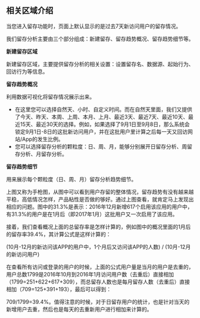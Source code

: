 ## 相关区域介绍

当您进入留存功能时，页面上默认显示的是过去7天新访问用户的留存情况。

我们留存分析主要由三个部分组成：新建留存、留存趋势概况、留存趋势细节等。

**新建留存区域**

新建留存区域，主要提供留存分析的相关设置：设置留存名、数据源、起始行为、回访行为等信息。

**留存趋势概况**

利用数据可视化将留存情况展示出来。

*   在这里您可以选择自然天、小时、自定义时间。而在自然天里面，我们又提供了今天、昨天、本周、上周、本月、上月、最近3天、最近7天、最近10天、最近15天、最近30天的选择。例如，如果选择了9月1日至9月8日，那么系统会锁定9月1日-8日的这批新访问用户，并在这批用户里计算之后每一天又回访网站/App的发生比例。
*   您可以选择留存分析的颗粒度：日、周、月，能够分别展开日留存分析、周留存分析、月留存分析。

**留存趋势细节**

用来展示每个颗粒度（日、周、月）留存分析趋势细节。

上图又称为手枪图，从图中可以看到用户存留的整体情况，留存趋势有没有越来越平稳，高低情况怎样，产品粘性是否做的够好。通过上图查看，就肯定马上发现出相应的问题。图中的31.3%是表示：2016年12月新增617个启用该应用的用户中，有31.3%的用户是在1月后（即2017年1月）这批用户又一次启用了该应用。

接着，我们查看概况上面的总留存率是怎样计算的，例如图中的概况里面的1月后的留存率39.4%，其计算公式是这样计算的：

(10月-12月的新访问该APP的用户中，1个月后又访问该APP的人数) / (10月-12月的新访问用户)

在查看所有访问或登录的用户的时候，上面的公式用户量是当月的用户是去重的，用户总数1799是2016年10月到2016年1月访问用户数（去重后）直接相加（1799=251+622+617+309），而总留存人数也是每月留存人数（去重后）直接相加（709=125+391+193），最后可以得到：

709/1799=39.4%。值得注意的时候，对于日留存用户的统计，也是针对当天的新增用户去重，然后也是每天的去重新用户进行相加来计算的。